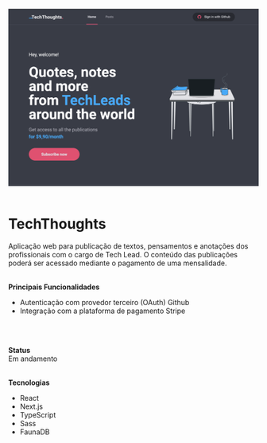 ![landingPage](./public/images/landingScreenShot.png)
</br>
</br>

# TechThoughts
Aplicação web para publicação de textos, pensamentos e anotações dos profissionais com o cargo de Tech Lead. O conteúdo das publicações poderá ser acessado mediante o pagamento de uma mensalidade.
</br></br>

**Principais Funcionalidades** </br>
- Autenticação com provedor terceiro (OAuth) Github
- Integração com a plataforma de pagamento Stripe
</br>
</br>

**Status** </br>
Em andamento 
</br>
</br>

**Tecnologias**</br>
- React
- Next.js
- TypeScript
- Sass
- FaunaDB